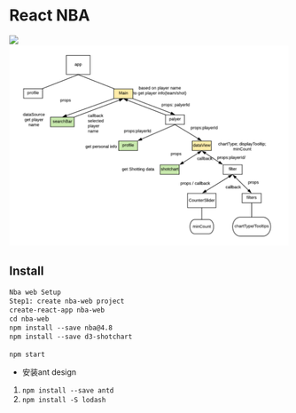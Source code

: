 # React NBA

![](chrome-capture.gif)
![](https://github.com/dodoph/NBA-react/blob/master/nba-Diagram.png)

## Install
```
Nba web Setup
Step1: create nba-web project
create-react-app nba-web
cd nba-web
npm install --save nba@4.8
npm install --save d3-shotchart

npm start
```
* 安装ant design

1. ```npm install --save antd```
2. ```npm install -S lodash```
